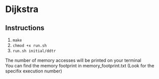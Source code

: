 # Dijkstra

## Instructions

1. `make`
2. `chmod +x run.sh`
3. `run.sh initial/ddtr`

The number of memory accesses will be printed on your terminal  
You can find the memory footprint in memory_footprint.txt (Look for the specifix execution number)
